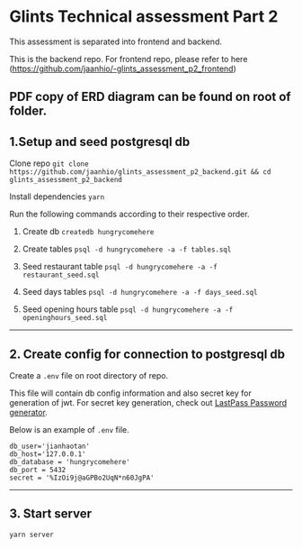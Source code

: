 # Glints Technical assessment Part 2

This assessment is separated into frontend and backend.

This is the backend repo. For frontend repo, please refer to here (https://github.com/jaanhio/-glints_assessment_p2_frontend)

PDF copy of ERD diagram can be found on root of folder. 
---
## 1.Setup and seed postgresql db

Clone repo
`git clone https://github.com/jaanhio/glints_assessment_p2_backend.git && cd glints_assessment_p2_backend`

Install dependencies
`yarn`

Run the following commands according to their respective order.

1. Create db
`createdb hungrycomehere`

2. Create tables
`psql -d hungrycomehere -a -f tables.sql`

3. Seed restaurant table
`psql -d hungrycomehere -a -f restaurant_seed.sql`

4. Seed days tables
`psql -d hungrycomehere -a -f days_seed.sql`

4. Seed opening hours table
`psql -d hungrycomehere -a -f openinghours_seed.sql`
---

## 2. Create config for connection to postgresql db

Create a `.env` file on root directory of repo.

This file will contain db config information and also secret key for generation of jwt. For secret key generation, check out [LastPass Password generator](https://www.lastpass.com/password-generator).

Below is an example of `.env` file.
```
db_user='jianhaotan'
db_host='127.0.0.1'
db_database = 'hungrycomehere'
db_port = 5432
secret = '%IzOi9j@aGPBo2UqN*n60JgPA'
```
---

## 3. Start server
`yarn server`

